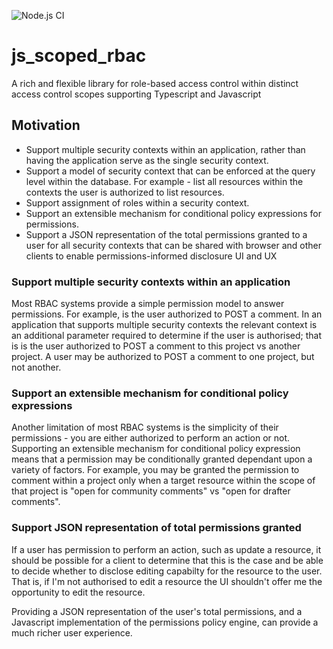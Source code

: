 ![Node.js CI](https://github.com/openteamsinc/js-scoped-rbac/workflows/Node.js%20CI/badge.svg)

# js_scoped_rbac

A rich and flexible library for role-based access control within distinct access control
scopes supporting Typescript and Javascript

## Motivation

* Support multiple security contexts within an application, rather than having the
  application serve as the single security context.
* Support a model of security context that can be enforced at the query level within the
  database. For example - list all resources within the contexts the user is authorized
  to list resources.
* Support assignment of roles within a security context.
* Support an extensible mechanism for conditional policy expressions for permissions.
* Support a JSON representation of the total permissions granted to a user for all
  security contexts that can be shared with browser and other clients to enable
  permissions-informed disclosure UI and UX


### Support multiple security contexts within an application

Most RBAC systems provide a simple permission model to answer permissions. For example,
is the user authorized to POST a comment. In an application that supports multiple
security contexts the relevant context is an additional parameter required to determine
if the user is authorised; that is is the user authorized to POST a comment to this
project vs another project. A user may be authorized to POST a comment to one project,
but not another.


### Support an extensible mechanism for conditional policy expressions

Another limitation of most RBAC systems is the simplicity of their permissions - you are
either authorized to perform an action or not. Supporting an extensible mechanism for
conditional policy expression means that a permission may be conditionally granted
dependant upon a variety of factors. For example, you may be granted the permission to
comment within a project only when a target resource within the scope of that project is
"open for community comments" vs "open for drafter comments".


### Support JSON representation of total permissions granted

If a user has permission to perform an action, such as update a resource, it should be
possible for a client to determine that this is the case and be able to decide whether
to disclose editing capabilty for the resource to the user. That is, if I'm not
authorised to edit a resource the UI shouldn't offer me the opportunity to edit the
resource.

Providing a JSON representation of the user's total permissions, and a Javascript
implementation of the permissions policy engine, can provide a much richer user
experience.

